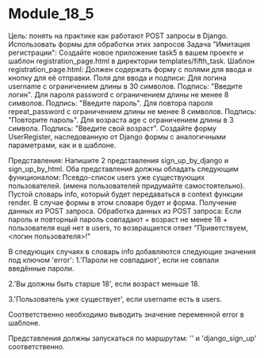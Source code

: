 # Module_18_5
Цель: понять на практике как работают POST запросы в Django. Использовать формы для обработки этих запросов
Задача "Имитация регистрации":
Создайте новое приложение task5 в вашем проекте и шаблон registration_page.html в директории templates/fifth_task.
Шаблон registration_page.html:
Должен содержать форму с полями для ввода и кнопку для её отправки.
Поля для ввода и подписи:
Для логина username с ограничением длины в 30 символов. Подпись: "Введите логин".
Для пароля password с ограничением длины не менее 8 символов. Подпись: "Введите пароль".
Для повтора пароля repeat_password с ограничением длины не менее 8 символов. Подпись: "Повторите пароль".
Для возраста age с ограничением длины в 3 символа. Подпись: "Введите свой возраст".
Создайте форму UserRegister, наследованную от Django формы с аналогичными параметрами, как и в шаблоне.

Представления:
Напишите 2 представления sign_up_by_django и sign_up_by_html.
Оба представления должны обладать следующим функционалом:
Псевдо-список users уже существующих пользователей. (имена пользователей придумайте самостоятельно).
Пустой словарь info, который будет передаваться в context функции render. В случае формы в этом словаре будет и форма.
Получение данных из POST запроса.
Обработка данных из POST запроса:
Если пароль и повторный пароль совпадают + возраст не менее 18 + пользователя ещё нет в users, то возвращается ответ "Приветствуем, <логин пользователя>!"


В следующих случаях в словарь info добавляются следующие значения под ключом 'error':
1.'Пароли не совпадают', если не совпали введённые пароли.

2.'Вы должны быть старше 18', если возраст меньше 18.

3.'Пользователь уже существует', если username есть в users.

Соответственно необходимо выводить значение переменной error в шаблоне.

Представления должны запускаться по маршрутам: '' и 'django_sign_up' соответственно.
